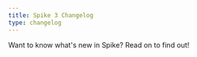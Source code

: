 ```yaml
---
title: Spike 3 Changelog
type: changelog
---
```


Want to know what's new in Spike? Read on to find out!